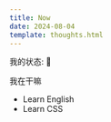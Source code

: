 ```yaml
---
title: Now
date: 2024-08-04
template: thoughts.html
---
```

我的状态: 🤯

我在干嘛
- Learn English
- Learn CSS